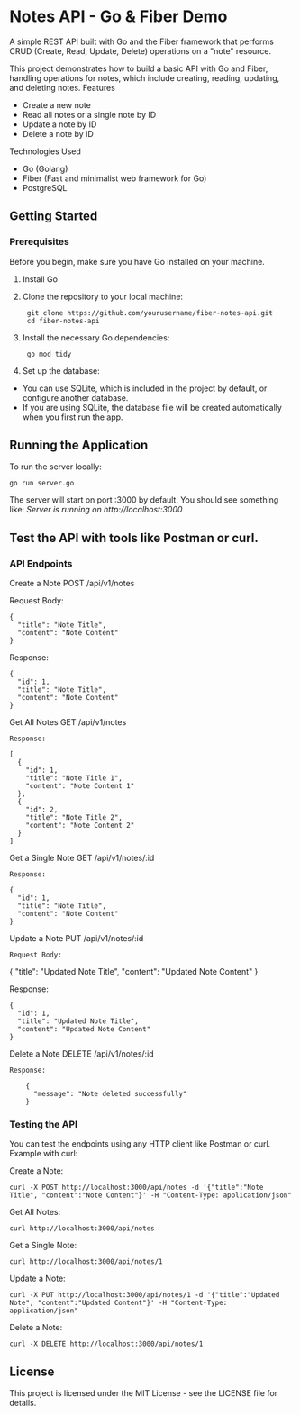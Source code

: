 # Notes API - Go & Fiber Demo

A simple REST API built with Go and the Fiber framework that performs CRUD (Create, Read, Update, Delete) operations on a "note" resource.

This project demonstrates how to build a basic API with Go and Fiber, handling operations for notes, which include creating, reading, updating, and deleting notes.
Features

- Create a new note
- Read all notes or a single note by ID
- Update a note by ID
- Delete a note by ID

Technologies Used

- Go (Golang)
- Fiber (Fast and minimalist web framework for Go)
- PostgreSQL

## Getting Started
### Prerequisites
Before you begin, make sure you have Go installed on your machine.

1. Install Go
2. Clone the repository to your local machine:

        git clone https://github.com/yourusername/fiber-notes-api.git
        cd fiber-notes-api

3. Install the necessary Go dependencies:

        go mod tidy

4. Set up the database:
- You can use SQLite, which is included in the project by default, or configure another database.
- If you are using SQLite, the database file will be created automatically when you first run the app.

## Running the Application

To run the server locally:

    go run server.go

The server will start on port :3000 by default. You should see something like:
_Server is running on http://localhost:3000_

## Test the API with tools like Postman or curl.

### API Endpoints

Create a Note
POST /api/v1/notes

Request Body:
    
    {
      "title": "Note Title",
      "content": "Note Content"
    }

Response:

    {
      "id": 1,
      "title": "Note Title",
      "content": "Note Content"
    }

Get All Notes
GET /api/v1/notes

    Response:

    [
      {
        "id": 1,
        "title": "Note Title 1",
        "content": "Note Content 1"
      },
      {
        "id": 2,
        "title": "Note Title 2",
        "content": "Note Content 2"
      }
    ]

Get a Single Note
GET /api/v1/notes/:id

    Response:

    {
      "id": 1,
      "title": "Note Title",
      "content": "Note Content"
    }

Update a Note
PUT /api/v1/notes/:id

    Request Body:

{
  "title": "Updated Note Title",
  "content": "Updated Note Content"
}

Response:

    {
      "id": 1,
      "title": "Updated Note Title",
      "content": "Updated Note Content"
    }

Delete a Note
DELETE /api/v1/notes/:id

    Response:

        {
          "message": "Note deleted successfully"
        }

### Testing the API

You can test the endpoints using any HTTP client like Postman or curl.
Example with curl:

Create a Note:

    curl -X POST http://localhost:3000/api/notes -d '{"title":"Note Title", "content":"Note Content"}' -H "Content-Type: application/json"

Get All Notes:

    curl http://localhost:3000/api/notes

Get a Single Note:

    curl http://localhost:3000/api/notes/1

Update a Note:

    curl -X PUT http://localhost:3000/api/notes/1 -d '{"title":"Updated Note", "content":"Updated Content"}' -H "Content-Type: application/json"

Delete a Note:

    curl -X DELETE http://localhost:3000/api/notes/1


## License

This project is licensed under the MIT License - see the LICENSE file for details.

